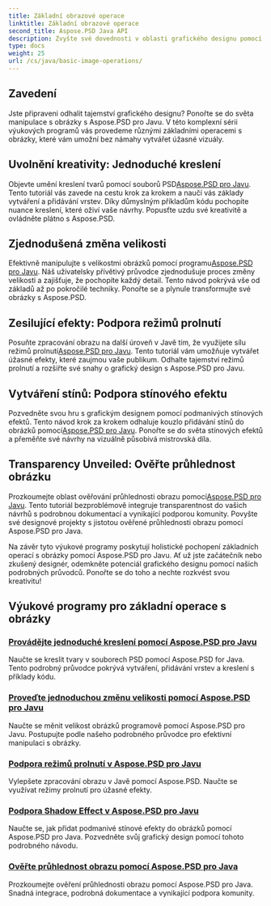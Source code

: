 ```yaml
---
title: Základní obrazové operace
linktitle: Základní obrazové operace
second_title: Aspose.PSD Java API
description: Zvyšte své dovednosti v oblasti grafického designu pomocí výukových programů Aspose.PSD for Java. Naučte se kreslení, změnu velikosti, režimy prolnutí a ověřování průhlednosti v podrobném průvodci.
type: docs
weight: 25
url: /cs/java/basic-image-operations/
---
```


## Zavedení

Jste připraveni odhalit tajemství grafického designu? Ponořte se do světa manipulace s obrázky s Aspose.PSD pro Javu. V této komplexní sérii výukových programů vás provedeme různými základními operacemi s obrázky, které vám umožní bez námahy vytvářet úžasné vizuály.

## Uvolnění kreativity: Jednoduché kreslení

 Objevte umění kreslení tvarů pomocí souborů PSD[Aspose.PSD pro Javu](./simple-drawing/). Tento tutoriál vás zavede na cestu krok za krokem a naučí vás základy vytváření a přidávání vrstev. Díky důmyslným příkladům kódu pochopíte nuance kreslení, které oživí vaše návrhy. Popusťte uzdu své kreativitě a ovládněte plátno s Aspose.PSD.

## Zjednodušená změna velikosti

 Efektivně manipulujte s velikostmi obrázků pomocí programu[Aspose.PSD pro Javu](./simple-resizing/). Náš uživatelsky přívětivý průvodce zjednodušuje proces změny velikosti a zajišťuje, že pochopíte každý detail. Tento návod pokrývá vše od základů až po pokročilé techniky. Ponořte se a plynule transformujte své obrázky s Aspose.PSD.

## Zesilující efekty: Podpora režimů prolnutí

 Posuňte zpracování obrazu na další úroveň v Javě tím, že využijete sílu režimů prolnutí[Aspose.PSD pro Javu](./support-blend-modes/). Tento tutoriál vám umožňuje vytvářet úžasné efekty, které zaujmou vaše publikum. Odhalte tajemství režimů prolnutí a rozšiřte své snahy o grafický design s Aspose.PSD pro Javu.

## Vytváření stínů: Podpora stínového efektu

 Pozvedněte svou hru s grafickým designem pomocí podmanivých stínových efektů. Tento návod krok za krokem odhaluje kouzlo přidávání stínů do obrázků pomocí[Aspose.PSD pro Javu](./support-shadow-effect/). Ponořte se do světa stínových efektů a přeměňte své návrhy na vizuálně působivá mistrovská díla.

## Transparency Unveiled: Ověřte průhlednost obrázku

 Prozkoumejte oblast ověřování průhlednosti obrazu pomocí[Aspose.PSD pro Javu](./verify-image-transparency/). Tento tutoriál bezproblémově integruje transparentnost do vašich návrhů s podrobnou dokumentací a vynikající podporou komunity. Povyšte své designové projekty s jistotou ověřené průhlednosti obrazu pomocí Aspose.PSD pro Java.

Na závěr tyto výukové programy poskytují holistické pochopení základních operací s obrázky pomocí Aspose.PSD pro Javu. Ať už jste začátečník nebo zkušený designér, odemkněte potenciál grafického designu pomocí našich podrobných průvodců. Ponořte se do toho a nechte rozkvést svou kreativitu!
## Výukové programy pro základní operace s obrázky
### [Provádějte jednoduché kreslení pomocí Aspose.PSD pro Javu](./simple-drawing/)
Naučte se kreslit tvary v souborech PSD pomocí Aspose.PSD for Java. Tento podrobný průvodce pokrývá vytváření, přidávání vrstev a kreslení s příklady kódu.
### [Proveďte jednoduchou změnu velikosti pomocí Aspose.PSD pro Javu](./simple-resizing/)
Naučte se měnit velikost obrázků programově pomocí Aspose.PSD pro Javu. Postupujte podle našeho podrobného průvodce pro efektivní manipulaci s obrázky.
### [Podpora režimů prolnutí v Aspose.PSD pro Javu](./support-blend-modes/)
Vylepšete zpracování obrazu v Javě pomocí Aspose.PSD. Naučte se využívat režimy prolnutí pro úžasné efekty.
### [Podpora Shadow Effect v Aspose.PSD pro Javu](./support-shadow-effect/)
Naučte se, jak přidat podmanivé stínové efekty do obrázků pomocí Aspose.PSD pro Java. Pozvedněte svůj grafický design pomocí tohoto podrobného návodu.
### [Ověřte průhlednost obrazu pomocí Aspose.PSD pro Java](./verify-image-transparency/)
Prozkoumejte ověření průhlednosti obrazu pomocí Aspose.PSD pro Java. Snadná integrace, podrobná dokumentace a vynikající podpora komunity.